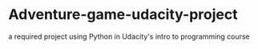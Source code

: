 # Adventure-game-udacity-project
a required project using Python in Udacity's intro to programming course

